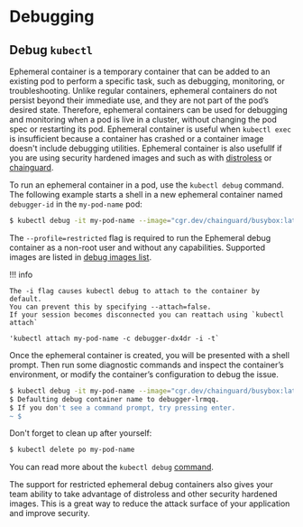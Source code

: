 # Debugging

## Debug `kubectl`

Ephemeral container is a temporary container that can be added to an existing pod to perform a specific task, such as
debugging, monitoring, or troubleshooting. Unlike regular containers, ephemeral containers do not persist beyond their
immediate use, and they are not part of the pod’s desired state. Therefore, ephemeral containers can be used for
debugging and monitoring when a pod is live in a cluster, without changing the pod spec or restarting its pod. Ephemeral
container is useful when `kubectl exec` is insufficient because a container 
has crashed or a container image doesn't include debugging utilities.
Ephemeral container is also usefulIf if you are using security hardened images and such as
with [distroless](https://github.com/GoogleContainerTools/distroless) or [chainguard](https://github.com/chainguard-images/images#chainguard-images).


To run an ephemeral container in a pod, use the `kubectl debug` command.
The following example starts a shell in a new ephemeral container named `debugger-id` in the `my-pod-name` pod:

```bash
$ kubectl debug -it my-pod-name --image="cgr.dev/chainguard/busybox:latest" --profile=restricted -- sh
```

The `--profile=restricted` flag is required to run the Ephemeral debug container as a non-root user and without any
capabilities. Supported images are listed
in [debug images list](https://github.com/nais/helm-charts/blob/35957de55ce6538993b22ec979d70c8cba519599/charts/kyverno-policies/values.yaml#L295).

!!! info

    The -i flag causes kubectl debug to attach to the container by default.
    You can prevent this by specifying --attach=false.
    If your session becomes disconnected you can reattach using `kubectl attach`
    
    'kubectl attach my-pod-name -c debugger-dx4dr -i -t`

Once the ephemeral container is created, you will be presented with a shell prompt. Then run some diagnostic commands
and inspect the container’s environment, or modify the container’s configuration to debug the issue.

```bash
$ kubectl debug -it my-pod-name --image="cgr.dev/chainguard/busybox:latest" --profile=restricted -- sh
$ Defaulting debug container name to debugger-lrmqq.
$ If you don't see a command prompt, try pressing enter.
~ $ 
```

Don't forget to clean up after yourself:

```bash
$ kubectl delete po my-pod-name
```

You can read more about
the `kubectl debug` [command](https://kubernetes.io/docs/tasks/debug-application-cluster/debug-running-pod/#ephemeral-container).

The support for restricted ephemeral debug containers also gives your team ability to take advantage of distroless and
other security hardened images.
This is a great way to reduce the attack surface of your application and improve security.
